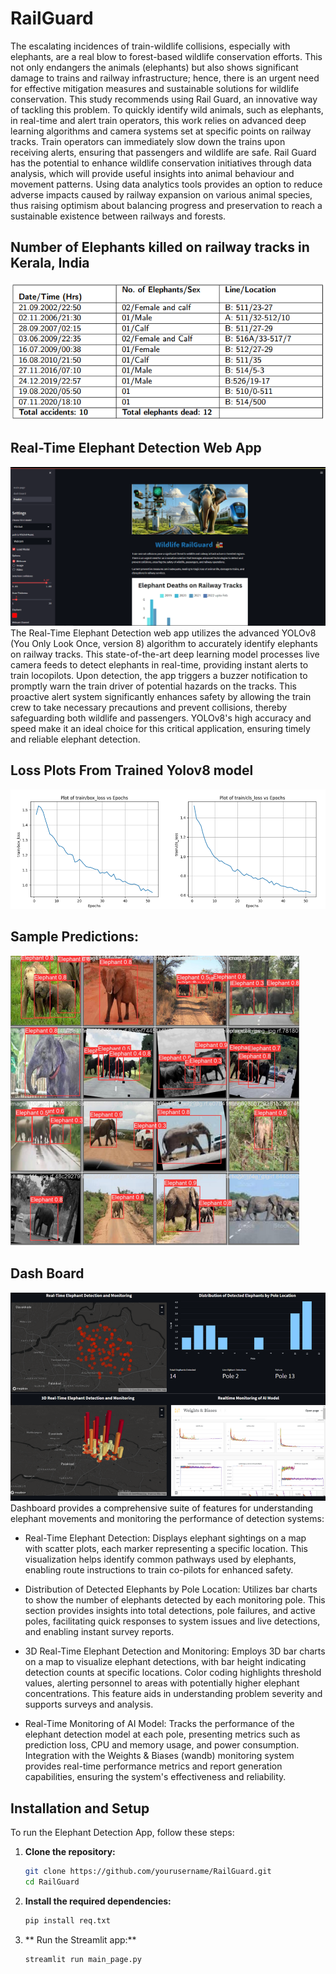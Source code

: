 # RailGuard
The escalating incidences of train-wildlife collisions, especially with elephants, are a real blow
to forest-based wildlife conservation efforts. This not only endangers the animals (elephants)
but also shows significant damage to trains and railway infrastructure; hence, there is an urgent
need for effective mitigation measures and sustainable solutions for wildlife conservation. This
study recommends using Rail Guard, an innovative way of tackling this problem. To
quickly identify wild animals, such as elephants, in real-time and alert train operators, this
work relies on advanced deep learning algorithms and camera systems set at specific points
on railway tracks. Train operators can immediately slow down the trains upon receiving alerts,
ensuring that passengers and wildlife are safe. Rail Guard has the potential to enhance
wildlife conservation initiatives through data analysis, which will provide useful insights into
animal behaviour and movement patterns. Using data analytics tools provides an option to reduce
adverse impacts caused by railway expansion on various animal species, thus raising optimism
about balancing progress and preservation to reach a sustainable existence between railways and
forests.

## Number of Elephants killed on railway tracks in Kerala, India
![Rail Guard](https://github.com/gaganchapa/WildLife/blob/main/tab.png)

## Real-Time Elephant Detection Web App
![](https://github.com/gaganchapa/WildLife/blob/main/main_page.png)
The Real-Time Elephant Detection web app utilizes the advanced YOLOv8 (You Only Look Once, version 8) algorithm to accurately identify elephants on railway tracks. This state-of-the-art deep learning model processes live camera feeds to detect elephants in real-time, providing instant alerts to train locopilots. Upon detection, the app triggers a buzzer notification to promptly warn the train driver of potential hazards on the tracks. This proactive alert system significantly enhances safety by allowing the train crew to take necessary precautions and prevent collisions, thereby safeguarding both wildlife and passengers. YOLOv8's high accuracy and speed make it an ideal choice for this critical application, ensuring timely and reliable elephant detection.


## Loss Plots From Trained Yolov8 model
![](https://github.com/gaganchapa/WildLife/blob/main/loss.png)

## Sample Predictions:
![](https://github.com/gaganchapa/WildLife/blob/main/pred.png)

## Dash Board
![](https://github.com/gaganchapa/WildLife/blob/main/dash.png)
Dashboard provides a comprehensive suite of features for understanding elephant movements and monitoring the performance of detection systems:

* Real-Time Elephant Detection: Displays elephant sightings on a map with scatter plots, each marker representing a specific location. This visualization helps identify common pathways used by elephants, enabling route instructions to train co-pilots for enhanced safety.

* Distribution of Detected Elephants by Pole Location: Utilizes bar charts to show the number of elephants detected by each monitoring pole. This section provides insights into total detections, pole failures, and active poles, facilitating quick responses to system issues and live detections, and enabling instant survey reports.

* 3D Real-Time Elephant Detection and Monitoring: Employs 3D bar charts on a map to visualize elephant detections, with bar height indicating detection counts at specific locations. Color coding highlights threshold values, alerting personnel to areas with potentially higher elephant concentrations. This feature aids in understanding problem severity and supports surveys and analysis.

* Real-Time Monitoring of AI Model: Tracks the performance of the elephant detection model at each pole, presenting metrics such as prediction loss, CPU and memory usage, and power consumption. Integration with the Weights & Biases (wandb) monitoring system provides real-time performance metrics and report generation capabilities, ensuring the system's effectiveness and reliability.


## Installation and Setup

To run the Elephant Detection App, follow these steps:

1. **Clone the repository:**
   ```bash
   git clone https://github.com/yourusername/RailGuard.git
   cd RailGuard
   ```
2. **Install the required dependencies:**
   ```bash
   pip install req.txt
   ```
3. ** Run the Streamlit app:**
   ```bash
   streamlit run main_page.py
   ```

   


